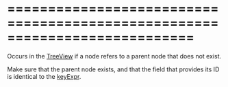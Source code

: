 <!--**
/*-------------------------------------------
    Auto-generated file. Do not modify.
-------------------------------------------

**-->
===========================================================================
===========================================================================

<!--shortDescription-->
Occurs in the [TreeView](/Documentation/ApiReference/UI_Widgets/dxTreeView/) if a node refers to a parent node that does not exist.
<!--/shortDescription-->

<!--fullDescription-->
Make sure that the parent node exists, and that the field that provides its ID is identical to the [keyExpr](/Documentation/ApiReference/UI_Widgets/dxTreeView/Configuration/#keyExpr).
<!--/fullDescription-->
